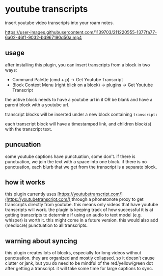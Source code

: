 # youtube transcripts

insert youtube video transcripts into your roam notes.


https://user-images.githubusercontent.com/1139703/211220555-1377fa77-6a02-46f1-9032-bd967190d50a.mp4


## usage

after installing this plugin, you can insert transcripts from a block in two ways:

- Command Palette (cmd + p) → Get Youtube Transcript
- Block Context Menu (right blick on a block) → plugins → Get Youtube Transcript

the active block needs to have a youtube url in it OR be blank and have a parent block with a youtube url.

transcript blocks will be inserted under a new block containing `transcript:`

each transcript block will have a timestamped link, and children block(s) with the transcript text.

## puncuation

some youtube captions have punctuation, some don't. if there is punctuation, we join the text with a space into one block. if there is no punctuation, each blurb that we get from the transcript is a separate block.

## how it works

this plugin currently uses [https://youtubetranscript.com/](https://youtubetranscript.com/) through a phonetonote proxy to get transcripts directly from youtube. this means only videos that have youtube transcripts will work. the plugin is keeping track of how successful it is at getting transcripts to determine if using an audio to text model (e.g. whisper) is worth it. this might come in a future version. this would also add (mediocre) punctuation to all transcripts.

## warning about syncing

this plugin creates lots of blocks, especially for long videos without punctuation. they are organized and mostly collapsed, so it doesn't cause clutter or jank, but you do need to be mindful of the red/yellow/green dot after getting a transcript. it will take some time for large captions to sync.
